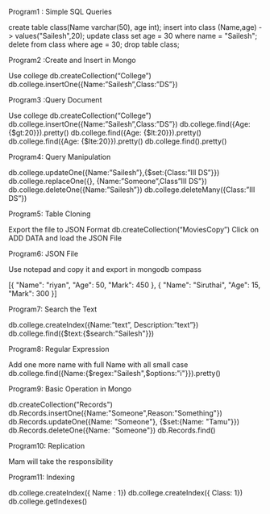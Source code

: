 Program1 : Simple SQL Queries

create table class(Name varchar(50), age int);
insert into class (Name,age)
    -> values("Sailesh",20);
update class set age = 30 where name = "Sailesh";
delete from class where age = 30;
drop table class;

Program2 :Create and Insert in Mongo

Use college
db.createCollection(“College”)
db.college.insertOne({Name:”Sailesh”,Class:”DS”})

Program3 :Query Document

Use college
db.createCollection(“College”)
db.college.insertOne({Name:”Sailesh”,Class:”DS”})
 db.college.find({Age: {$gt:20}}).pretty()
db.college.find({Age: {$lt:20}}).pretty()
db.college.find({Age: {$lte:20}}).pretty()
db.college.find().pretty()

Program4: Query Manipulation

db.college.updateOne({Name:”Sailesh”},{$set:{Class:”III DS”}})
db.college.replaceOne({}, {Name:”Someone”,Class”III DS”})
db.college.deleteOne({Name:”Sailesh”})
db.college.deleteMany({Class:”III DS”})


Program5: Table Cloning

Export the file to JSON Format 
db.createCollection(“MoviesCopy”) 
Click on ADD DATA and load the JSON File 

Program6: JSON File

Use notepad and copy it and export in mongodb compass

  [{ "Name": "riyan", "Age": 50, "Mark": 450 }, 
{ "Name": "Siruthai", "Age": 15, "Mark": 300 }]


Program7: Search the Text

db.college.createIndex({Name:”text”, Description:”text”})
db.college.find({$text:{$search:"Sailesh"}})


Program8: Regular Expression

Add one more name with full Name with all small case
db.college.find({Name:{$regex:"Sailesh",$options:"i"}}).pretty()

Program9: Basic Operation in Mongo

db.createCollection("Records") 
db.Records.insertOne({Name:"Someone",Reason:"Something"}) 
db.Records.updateOne({Name: "Someone"}, {$set:{Name: "Tamu"}}) 
db.Records.deleteOne({Name: "Someone"}) 
db.Records.find() 

Program10: Replication

Mam will take the responsibility 

Program11: Indexing

db.college.createIndex({ Name : 1}) 
db.college.createIndex({ Class: 1}) 
db.college.getIndexes()


